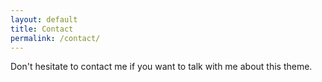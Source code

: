 ```yaml
---
layout: default
title: Contact
permalink: /contact/
---
```


Don't hesitate to contact me if you want to talk with me about this theme.
